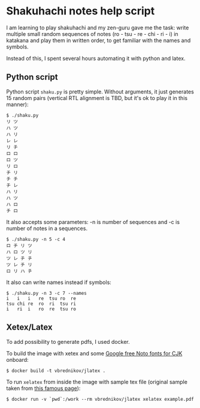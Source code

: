 Shakuhachi notes help script
============================

I am learning to play shakuhachi and my zen-guru gave me the task: write multiple
small random sequences of notes (ro - tsu - re - chi - ri - i) in katakana and play
them in written order, to get familiar with the names and symbols.

Instead of this, I spent several hours automating it with python and latex.

## Python script

Python script `shaku.py` is pretty simple. Without arguments, it just generates 15 random
pairs (vertical RTL alignment is TBD, but it's ok to play it in this manner):

```
$ ./shaku.py
リ ツ
ハ ツ
ハ リ
レ レ
リ チ
ロ ロ
ロ ツ
リ ロ
チ リ
チ チ
チ レ
ハ リ
ハ ツ
ハ ロ
チ ロ
```

It also accepts some parameters: -n is number of sequences and -c is number of
notes in a sequences.
```
$ ./shaku.py -n 5 -c 4
ロ チ リ ツ
ハ ロ ツ リ
ツ レ チ チ
ツ レ チ リ
ロ リ ハ チ
```

It also  can write names instead if symbols:
```
$ ./shaku.py -n 3 -c 7 --names
i   i   i   re  tsu ro  re
tsu chi re  ro  ri  tsu ri
i   ri  i   ro  re  tsu ro
```

## Xetex/Latex

To add possibility to generate pdfs, I used docker.

To build the image with xetex and some [Google free Noto fonts ](https://www.google.com/get/noto/) [for CJK](https://github.com/googlei18n/noto-cjk) onboard:

```
$ docker build -t vbrednikov/jlatex .
```

To run `xelatex` from inside the image with sample tex file (original sample taken from [this famous page](https://nablux.net/tgp/weblog/2013/03/22/how-typeset-japanese-using-xelatex/)):

```
$ docker run -v `pwd`:/work --rm vbrednikov/jlatex xelatex example.pdf
```
